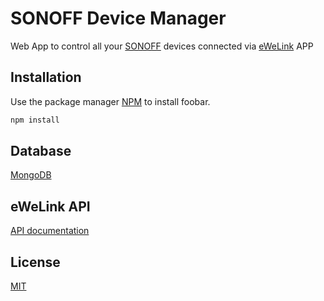 # SONOFF Device Manager

Web App to control all your [SONOFF](https://sonoff.tech/product/diy-smart-switch/basicr2/) devices connected via [eWeLink](https://play.google.com/store/apps/details?id=com.coolkit&hl=en_US) APP

## Installation

Use the package manager [NPM](https://www.npmjs.com/) to install foobar.

```bash
npm install
```

## Database

[MongoDB](https://www.mongodb.com)

## eWeLink API

[API documentation](https://ewelink-api.vercel.app/docs/available-methods/openwebsocket)

## License

[MIT](https://choosealicense.com/licenses/mit/)
